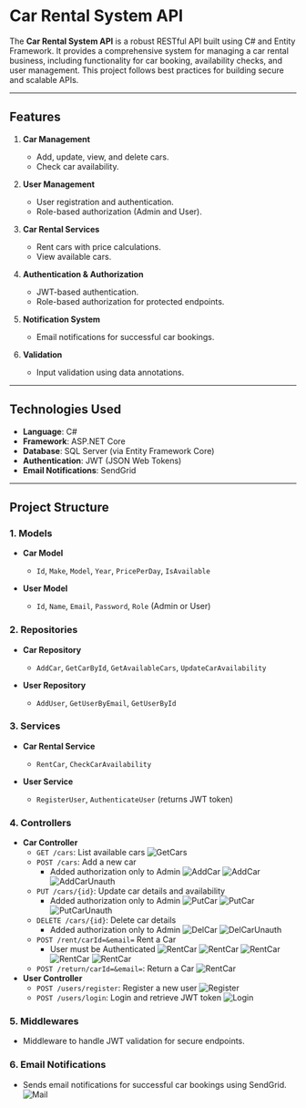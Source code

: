 # Car Rental System API

The **Car Rental System API** is a robust RESTful API built using C# and Entity Framework. It provides a comprehensive system for managing a car rental business, including functionality for car booking, availability checks, and user management. This project follows best practices for building secure and scalable APIs.

---

## Features

1. **Car Management**
   - Add, update, view, and delete cars.
   - Check car availability.

2. **User Management**
   - User registration and authentication.
   - Role-based authorization (Admin and User).

3. **Car Rental Services**
   - Rent cars with price calculations.
   - View available cars.

4. **Authentication & Authorization**
   - JWT-based authentication.
   - Role-based authorization for protected endpoints.

5. **Notification System**
   - Email notifications for successful car bookings.

6. **Validation**
   - Input validation using data annotations.

---

## Technologies Used

- **Language**: C#
- **Framework**: ASP.NET Core
- **Database**: SQL Server (via Entity Framework Core)
- **Authentication**: JWT (JSON Web Tokens)
- **Email Notifications**: SendGrid

---

## Project Structure

### 1. Models
- **Car Model**
  - `Id`, `Make`, `Model`, `Year`, `PricePerDay`, `IsAvailable`
  
- **User Model**
  - `Id`, `Name`, `Email`, `Password`, `Role` (Admin or User)

### 2. Repositories
- **Car Repository**
  - `AddCar`, `GetCarById`, `GetAvailableCars`, `UpdateCarAvailability`
  
- **User Repository**
  - `AddUser`, `GetUserByEmail`, `GetUserById`

### 3. Services
- **Car Rental Service**
  - `RentCar`, `CheckCarAvailability`
  
- **User Service**
  - `RegisterUser`, `AuthenticateUser` (returns JWT token)

### 4. Controllers
- **Car Controller**
  - `GET /cars`: List available cars
    ![GetCars](images/GetCars.png)
  - `POST /cars`: Add a new car
    - Added authorization only to Admin
    ![AddCar](images/AddCar.png)
    ![AddCar](images/AddCar1.png)
    ![AddCarUnauth](images/AddCarUnauth.png)
  - `PUT /cars/{id}`: Update car details and availability
    - Added authorization only to Admin
       ![PutCar](images/PutCar.png)
       ![PutCar](images/PutCar1.png)
       ![PutCarUnauth](images/PutCarUnauth.png)
  - `DELETE /cars/{id}`: Delete car details
    - Added authorization only to Admin
       ![DelCar](images/DelCar.png)
       ![DelCarUnauth](images/DelCarUnauth.png)
  - `POST /rent/carId=&email=` Rent a Car
    - User must be Authenticated
      ![RentCar](images/RentCar.png)
      ![RentCar](images/RentCar1.png)
      ![RentCar](images/RentCarDup.png)
      ![RentCar](images/RentCarNotAv.png)
      ![RentCar](images/RentCarUnauth.png)
  - `POST /return/carId=&email=`: Return a Car
      ![RentCar](images/ReturnCar.png)
- **User Controller**
  - `POST /users/register`: Register a new user
    ![Register](images/Register.png)
  - `POST /users/login`: Login and retrieve JWT token
    ![Login](images/Login.png)
  
    
### 5. Middlewares
- Middleware to handle JWT validation for secure endpoints.

### 6. Email Notifications
- Sends email notifications for successful car bookings using SendGrid.
    ![Mail](images/Mail.png)

